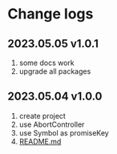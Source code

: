 # Change logs

## 2023.05.05 v1.0.1

1. some docs work
2. upgrade all packages

## 2023.05.04 v1.0.0

1. create project
2. use AbortController
3. use Symbol as promiseKey
4. [README.md](./README.md)
